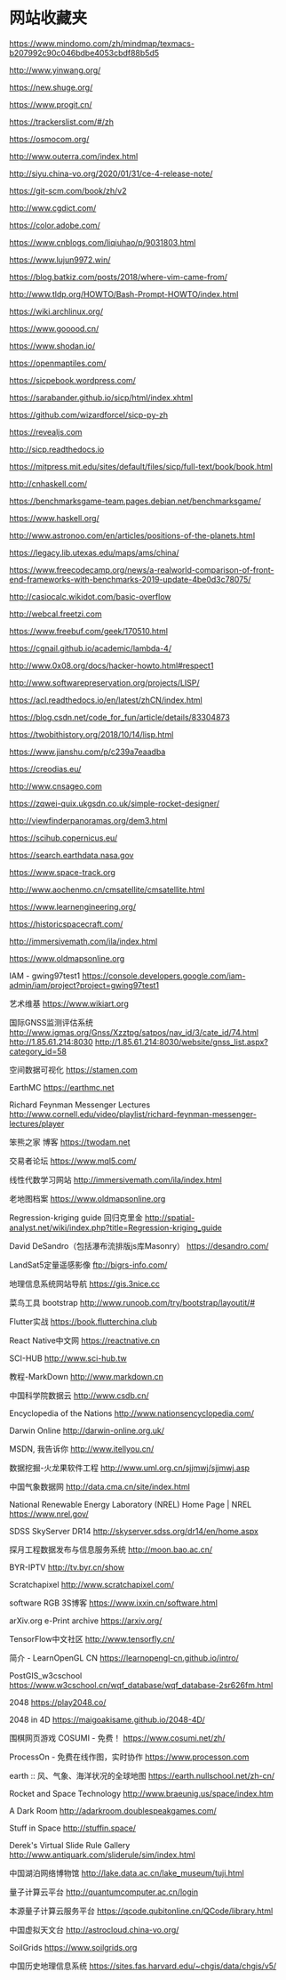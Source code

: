 # 网站收藏夹

https://www.mindomo.com/zh/mindmap/texmacs-b207992c90c046bdbe4053cbdf88b5d5

http://www.yinwang.org/

https://new.shuge.org/

https://www.progit.cn/

https://trackerslist.com/#/zh

https://osmocom.org/

http://www.outerra.com/index.html

http://siyu.china-vo.org/2020/01/31/ce-4-release-note/

https://git-scm.com/book/zh/v2

http://www.cgdict.com/

https://color.adobe.com/

https://www.cnblogs.com/liqiuhao/p/9031803.html

https://www.lujun9972.win/

https://blog.batkiz.com/posts/2018/where-vim-came-from/

http://www.tldp.org/HOWTO/Bash-Prompt-HOWTO/index.html

https://wiki.archlinux.org/

https://www.gooood.cn/

https://www.shodan.io/

https://openmaptiles.com/

https://sicpebook.wordpress.com/

https://sarabander.github.io/sicp/html/index.xhtml

https://github.com/wizardforcel/sicp-py-zh

https://revealjs.com

http://sicp.readthedocs.io

https://mitpress.mit.edu/sites/default/files/sicp/full-text/book/book.html

http://cnhaskell.com/

https://benchmarksgame-team.pages.debian.net/benchmarksgame/

https://www.haskell.org/

http://www.astronoo.com/en/articles/positions-of-the-planets.html

https://legacy.lib.utexas.edu/maps/ams/china/

https://www.freecodecamp.org/news/a-realworld-comparison-of-front-end-frameworks-with-benchmarks-2019-update-4be0d3c78075/

http://casiocalc.wikidot.com/basic-overflow

http://webcal.freetzi.com

https://www.freebuf.com/geek/170510.html

https://cgnail.github.io/academic/lambda-4/

http://www.0x08.org/docs/hacker-howto.html#respect1

http://www.softwarepreservation.org/projects/LISP/

https://acl.readthedocs.io/en/latest/zhCN/index.html

https://blog.csdn.net/code_for_fun/article/details/83304873

https://twobithistory.org/2018/10/14/lisp.html

https://www.jianshu.com/p/c239a7eaadba

https://creodias.eu/

http://www.cnsageo.com

https://zqwei-quix.ukgsdn.co.uk/simple-rocket-designer/

http://viewfinderpanoramas.org/dem3.html

https://scihub.copernicus.eu/

https://search.earthdata.nasa.gov

https://www.space-track.org

http://www.aochenmo.cn/cmsatellite/cmsatellite.html

https://www.learnengineering.org/

https://historicspacecraft.com/

http://immersivemath.com/ila/index.html

https://www.oldmapsonline.org

IAM - gwing97test1 
https://console.developers.google.com/iam-admin/iam/project?project=gwing97test1

艺术维基
https://www.wikiart.org

国际GNSS监测评估系统
http://www.igmas.org/Gnss/Xzztpg/satpos/nav_id/3/cate_id/74.html
http://1.85.61.214:8030
http://1.85.61.214:8030/website/gnss_list.aspx?category_id=58

空间数据可视化
https://stamen.com

EarthMC
https://earthmc.net

Richard Feynman Messenger Lectures 
http://www.cornell.edu/video/playlist/richard-feynman-messenger-lectures/player

笨熊之家 博客
https://twodam.net

交易者论坛
https://www.mql5.com/

线性代数学习网站
http://immersivemath.com/ila/index.html

老地图档案
https://www.oldmapsonline.org

Regression-kriging guide	回归克里金
http://spatial-analyst.net/wiki/index.php?title=Regression-kriging_guide

David DeSandro（包括瀑布流排版js库Masonry）
https://desandro.com/

LandSat5定量遥感影像
ftp://bigrs-info.com/

地理信息系统网站导航
https://gis.3nice.cc

菜鸟工具 bootstrap
http://www.runoob.com/try/bootstrap/layoutit/#

Flutter实战
https://book.flutterchina.club

React Native中文网
https://reactnative.cn

SCI-HUB
http://www.sci-hub.tw

教程-MarkDown
http://www.markdown.cn

中国科学院数据云
http://www.csdb.cn/

Encyclopedia of the Nations
http://www.nationsencyclopedia.com/

Darwin Online
http://darwin-online.org.uk/

MSDN, 我告诉你
http://www.itellyou.cn/

数据挖掘-火龙果软件工程
http://www.uml.org.cn/sjjmwj/sjjmwj.asp

中国气象数据网
http://data.cma.cn/site/index.html

National Renewable Energy Laboratory (NREL) Home Page | NREL
https://www.nrel.gov/

SDSS SkyServer DR14
http://skyserver.sdss.org/dr14/en/home.aspx

探月工程数据发布与信息服务系统
http://moon.bao.ac.cn/

BYR-IPTV
http://tv.byr.cn/show

Scratchapixel
http://www.scratchapixel.com/

software RGB 3S博客
https://www.ixxin.cn/software.html

arXiv.org e-Print archive
https://arxiv.org/

TensorFlow中文社区
http://www.tensorfly.cn/

简介 - LearnOpenGL CN
https://learnopengl-cn.github.io/intro/

PostGIS_w3cschool
https://www.w3cschool.cn/wqf_database/wqf_database-2sr626fm.html

2048
https://play2048.co/

2048 in 4D
https://maigoakisame.github.io/2048-4D/

围棋网页游戏 COSUMI - 免费！
https://www.cosumi.net/zh/

ProcessOn - 免费在线作图，实时协作
https://www.processon.com

earth :: 风、气象、海洋状况的全球地图
https://earth.nullschool.net/zh-cn/

Rocket and Space Technology
http://www.braeunig.us/space/index.htm

A Dark Room
http://adarkroom.doublespeakgames.com/

Stuff in Space
http://stuffin.space/

Derek's Virtual Slide Rule Gallery
http://www.antiquark.com/sliderule/sim/index.html

中国湖泊网络博物馆
http://lake.data.ac.cn/lake_museum/tuji.html

量子计算云平台
http://quantumcomputer.ac.cn/login

本源量子计算云服务平台
https://qcode.qubitonline.cn/QCode/library.html

中国虚拟天文台
http://astrocloud.china-vo.org/

SoilGrids
https://www.soilgrids.org

中国历史地理信息系统
https://sites.fas.harvard.edu/~chgis/data/chgis/v5/


